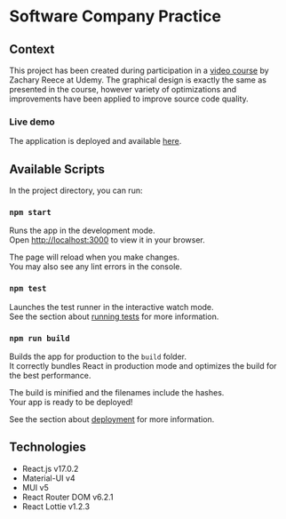 # Software Company Practice

## Context

This project has been created during participation in a
[video course](https://www.udemy.com/course/implement-high-fidelity-designs-with-material-ui-and-reactjs/) by 
Zachary Reece at Udemy. The graphical design is exactly the same as presented in the course, however variety of 
optimizations and improvements have been applied to improve source code quality.

### Live demo
The application is deployed and available [here](https://software-company-practice.netlify.app).

## Available Scripts

In the project directory, you can run:

### `npm start`

Runs the app in the development mode.\
Open [http://localhost:3000](http://localhost:3000) to view it in your browser.

The page will reload when you make changes.\
You may also see any lint errors in the console.

### `npm test`

Launches the test runner in the interactive watch mode.\
See the section about [running tests](https://facebook.github.io/create-react-app/docs/running-tests) for more information.

### `npm run build`

Builds the app for production to the `build` folder.\
It correctly bundles React in production mode and optimizes the build for the best performance.

The build is minified and the filenames include the hashes.\
Your app is ready to be deployed!

See the section about [deployment](https://facebook.github.io/create-react-app/docs/deployment) for more information.

## Technologies
- React.js v17.0.2
- Material-UI v4
- MUI v5
- React Router DOM v6.2.1
- React Lottie v1.2.3

